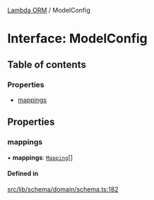 [Lambda ORM](../README.md) / ModelConfig

# Interface: ModelConfig

## Table of contents

### Properties

- [mappings](ModelConfig.md#mappings)

## Properties

### mappings

• **mappings**: [`Mapping`](Mapping.md)[]

#### Defined in

[src/lib/schema/domain/schema.ts:182](https://github.com/FlavioLionelRita/lambdaorm/blob/d07a0a4f/src/lib/schema/domain/schema.ts#L182)

